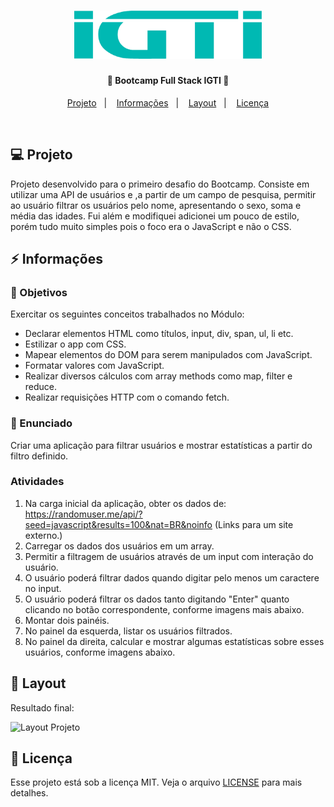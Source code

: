 <h1 align="center">
    <img alt="IGTI DESAFIO 1" title="#igti" src="https://github.com/ChristySchott/bootcamp-igti-desafio1/blob/master/images.png" width="300px" />
</h1>

<h4 align="center">
  🚀 Bootcamp Full Stack IGTI 🚀
</h4>

<p align="center">
<a href="#-projeto">Projeto</a>&nbsp;&nbsp;&nbsp;|&nbsp;&nbsp;&nbsp;
  <a href="#rocket-informacoes">Informações</a>&nbsp;&nbsp;&nbsp;|&nbsp;&nbsp;&nbsp;  
  <a href="#-layout">Layout</a>&nbsp;&nbsp;&nbsp;|&nbsp;&nbsp;&nbsp;
  <a href="#memo-licença">Licença</a>
</p>

<br>

## 💻 Projeto

Projeto desenvolvido para o primeiro desafio do Bootcamp. Consiste em utilizar uma API de usuários e ,a partir de um campo de pesquisa, permitir ao usuário filtrar os usuários pelo nome, apresentando o sexo, soma e média das idades. Fui além e modifiquei adicionei um pouco de estilo, porém tudo muito simples pois o foco era o JavaScript e não o CSS.

## :zap: Informações

### :dart: Objetivos 

Exercitar os seguintes conceitos trabalhados no Módulo:

- Declarar elementos HTML como títulos, input, div, span, ul, li etc.
- Estilizar o app com CSS.
- Mapear elementos do DOM para serem manipulados com JavaScript.
- Formatar valores com JavaScript.
- Realizar diversos cálculos com array methods como map, filter e reduce.
- Realizar requisições HTTP com o comando fetch.

### :loudspeaker: Enunciado 

Criar uma aplicação para filtrar usuários e mostrar estatísticas a partir do filtro definido.

### Atividades 

1. Na carga inicial da aplicação, obter os dados de: https://randomuser.me/api/?seed=javascript&results=100&nat=BR&noinfo (Links para um site externo.)
2. Carregar os dados dos usuários em um array.
3. Permitir a filtragem de usuários através de um input com interação do usuário.
4. O usuário poderá filtrar dados quando digitar pelo menos um caractere no input.
5. O usuário poderá filtrar os dados tanto digitando "Enter" quanto clicando no botão correspondente, conforme imagens mais abaixo.
6. Montar dois painéis.
7. No painel da esquerda, listar os usuários filtrados.
8. No painel da direita, calcular e mostrar algumas estatísticas sobre esses usuários, conforme imagens abaixo.

## 🎨 Layout

Resultado final: 


![Layout Projeto](https://github.com/ChristySchott/bootcamp-igti-desafio2/blob/master/layout.gif)

## :memo: Licença

Esse projeto está sob a licença MIT. Veja o arquivo [LICENSE](LICENSE.md) para mais detalhes.

